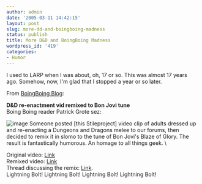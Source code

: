 ```yaml
---
author: admin
date: '2005-03-11 14:42:15'
layout: post
slug: more-dd-and-boingboing-madness
status: publish
title: More D&D and BoingBoing Madness
wordpress_id: '419'
categories:
- Humor
---
```


I used to LARP when I was about, oh, 17 or so. This was almost 17 years
ago. Somehow, now, I'm glad that I stopped a year or so later.

From [BoingBoing
Blog](http://www.boingboing.net/2005/03/11/dd_reenactment_vid_r.html):

**D&D re-enactment vid remixed to Bon Jovi tune** \
Boing Boing reader Patrick Grote sez:

![image](http://www.boingboing.net/images/lightningbolt.jpg) Someone
posted [this Stileproject] video clip of adults dressed up and
re-enacting a Dungeons and Dragons melee to our forums, then decided to
remix it in slomo to the tune of Bon Jovi's Blaze of Glory. The result
is fantastically humorous. An homage to all things geek. \

Original video: [Link](http://xnguyen.com/Misc/RPG_Nerds.mpeg)\
Remixed video: [Link](http://www.sportlounge.net/ltoh/MegaDorks.wmv) \
Thread discussing the remix:
[Link](http://sportlounge.net/forum/index.php?showtopic=23910).\
Lightning Bolt! Lightning Bolt! Lightning Bolt! Lightning Bolt!

